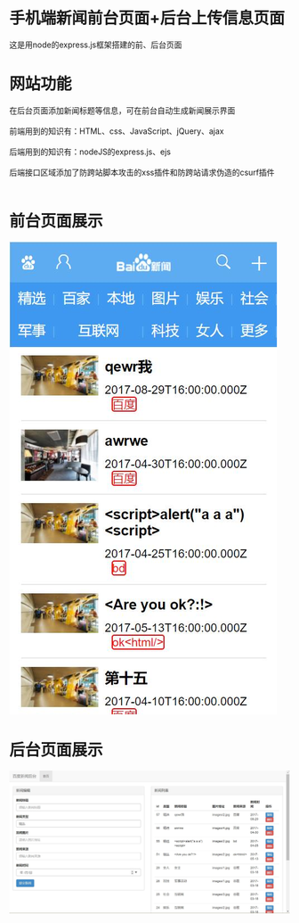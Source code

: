 # 手机端新闻前台页面+后台上传信息页面
这是用node的express.js框架搭建的前、后台页面
# 网站功能
在后台页面添加新闻标题等信息，可在前台自动生成新闻展示界面<br><br>
前端用到的知识有：HTML、css、JavaScript、jQuery、ajax<br><br>
后端用到的知识有：nodeJS的express.js、ejs<br><br>
后端接口区域添加了防跨站脚本攻击的xss插件和防跨站请求伪造的csurf插件<br><br>
# 前台页面展示
![image text](https://github.com/Boboyag/baidu-news/blob/master/public/images/6.jpg)
# 后台页面展示
![image text](https://github.com/Boboyag/baidu-news/blob/master/public/images/5.jpg)
